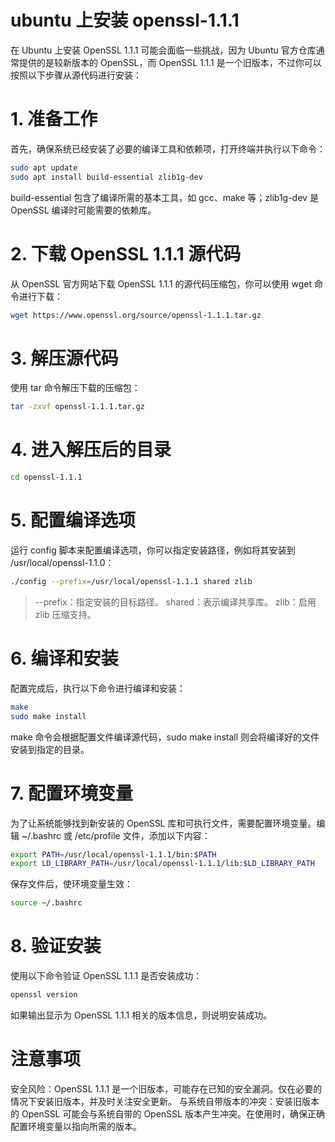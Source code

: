 # ubuntu 上安装 openssl-1.1.1
在 Ubuntu 上安装 OpenSSL 1.1.1 可能会面临一些挑战，因为 Ubuntu 官方仓库通常提供的是较新版本的 OpenSSL，而 OpenSSL 1.1.1 是一个旧版本，不过你可以按照以下步骤从源代码进行安装：

# 1. 准备工作
首先，确保系统已经安装了必要的编译工具和依赖项，打开终端并执行以下命令：
```bash
sudo apt update
sudo apt install build-essential zlib1g-dev
```
build-essential 包含了编译所需的基本工具，如 gcc、make 等；zlib1g-dev 是 OpenSSL 编译时可能需要的依赖库。

# 2. 下载 OpenSSL 1.1.1 源代码
从 OpenSSL 官方网站下载 OpenSSL 1.1.1 的源代码压缩包，你可以使用 wget 命令进行下载：
```bash
wget https://www.openssl.org/source/openssl-1.1.1.tar.gz
```

# 3. 解压源代码
使用 tar 命令解压下载的压缩包：
```bash
tar -zxvf openssl-1.1.1.tar.gz
```

# 4. 进入解压后的目录
```bash
cd openssl-1.1.1
```

# 5. 配置编译选项
运行 config 脚本来配置编译选项，你可以指定安装路径，例如将其安装到 /usr/local/openssl-1.1.0：
```bash
./config --prefix=/usr/local/openssl-1.1.1 shared zlib
```
> --prefix：指定安装的目标路径。
> shared：表示编译共享库。
> zlib：启用 zlib 压缩支持。

# 6. 编译和安装
配置完成后，执行以下命令进行编译和安装：
```bash
make
sudo make install
```
make 命令会根据配置文件编译源代码，sudo make install 则会将编译好的文件安装到指定的目录。

# 7. 配置环境变量
为了让系统能够找到新安装的 OpenSSL 库和可执行文件，需要配置环境变量。编辑 ~/.bashrc 或 /etc/profile 文件，添加以下内容：

```bash
export PATH=/usr/local/openssl-1.1.1/bin:$PATH
export LD_LIBRARY_PATH=/usr/local/openssl-1.1.1/lib:$LD_LIBRARY_PATH
```

保存文件后，使环境变量生效：
```bash
source ~/.bashrc
```

# 8. 验证安装
使用以下命令验证 OpenSSL 1.1.1 是否安装成功：
```bash
openssl version
```
如果输出显示为 OpenSSL 1.1.1 相关的版本信息，则说明安装成功。

# 注意事项
安全风险：OpenSSL 1.1.1 是一个旧版本，可能存在已知的安全漏洞。仅在必要的情况下安装旧版本，并及时关注安全更新。
与系统自带版本的冲突：安装旧版本的 OpenSSL 可能会与系统自带的 OpenSSL 版本产生冲突。在使用时，确保正确配置环境变量以指向所需的版本。
